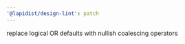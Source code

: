 ```yaml
---
'@lapidist/design-lint': patch
---
```


replace logical OR defaults with nullish coalescing operators

